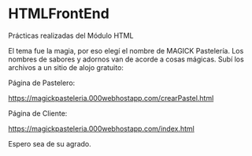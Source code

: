# HTMLFrontEnd
Prácticas realizadas del Módulo HTML

El tema fue la magia, por eso elegí el nombre de MAGICK Pastelería. Los nombres de sabores y adornos van de acorde a cosas mágicas.
Subí los archivos a un sitio de alojo gratuito:

Página de Pastelero:

https://magickpasteleria.000webhostapp.com/crearPastel.html

Página de Cliente:

https://magickpasteleria.000webhostapp.com/index.html

Espero sea de su agrado.
